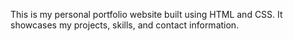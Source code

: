 This is my personal portfolio website built using HTML and CSS. It showcases my projects, skills, and contact information.
